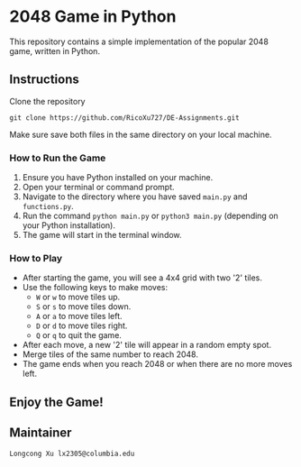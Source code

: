 # 2048 Game in Python

This repository contains a simple implementation of the popular 2048 game, written in Python. 

## Instructions

Clone the repository
```
git clone https://github.com/RicoXu727/DE-Assignments.git
```

Make sure save both files in the same directory on your local machine.

### How to Run the Game
1. Ensure you have Python installed on your machine. 
2. Open your terminal or command prompt.
3. Navigate to the directory where you have saved `main.py` and `functions.py`.
4. Run the command `python main.py` or `python3 main.py` (depending on your Python installation).
5. The game will start in the terminal window.

### How to Play
- After starting the game, you will see a 4x4 grid with two '2' tiles.
- Use the following keys to make moves:
  - `W` or `w` to move tiles up.
  - `S` or `s` to move tiles down.
  - `A` or `a` to move tiles left.
  - `D` or `d` to move tiles right.
  - `Q` or `q` to quit the game.
- After each move, a new '2' tile will appear in a random empty spot.
- Merge tiles of the same number to reach 2048.
- The game ends when you reach 2048 or when there are no more moves left.

## Enjoy the Game!

## Maintainer
```
Longcong Xu lx2305@columbia.edu
```